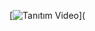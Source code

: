 [![Tanıtım Video](https://örnekbirlink.com/video.jpg)]([](https://www.linkedin.com/posts/toprak-saban_%C3%BCretken-akademi-oyun-geli%C5%9Ftirme-program%C4%B1n%C4%B1n-activity-7140636602279575552-UHvC?utm_source=share&utm_medium=member_desktop)

